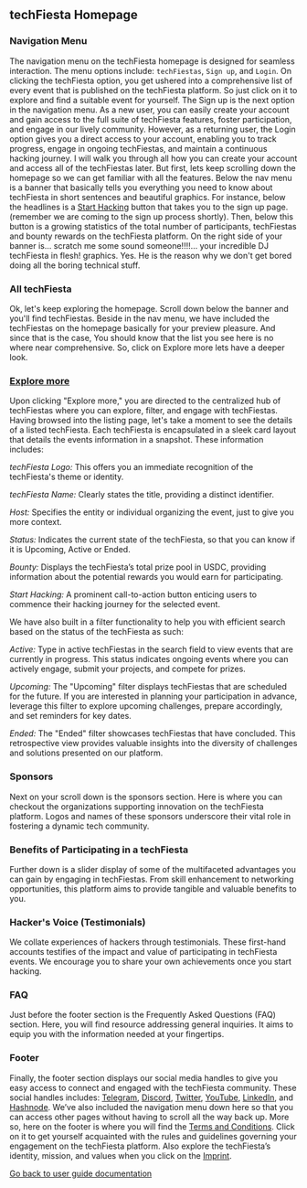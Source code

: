 ## techFiesta Homepage

### Navigation Menu
  
The navigation menu on the techFiesta homepage is designed for seamless interaction. The menu options include: `techFiestas`, `Sign up`, and `Login`. On clicking the techFiesta option, you get ushered into a comprehensive list of every event that is published on the techFiesta platform. So just click on it to explore and find a suitable event for yourself. The Sign up is the next option in the navigation menu. As a new user, you can easily create your account and gain access to the full suite of techFiesta features, foster participation, and engage in our lively community. However, as a returning user, the Login option gives you a direct access to your account, enabling you to track progress, engage in ongoing techFiestas, and maintain a continuous hacking journey. I will walk you through all how you can create your account and access all of the techFiestas later. But first, lets keep scrolling down the homepage so we can get familiar with all the features. 
Below the nav menu is a banner that basically tells you everything you need to know about techFiesta in short sentences and beautiful graphics. For instance,  below the headlines is a [Start Hacking](https://techfiesta.dev/user-signup) button that takes you to the sign up page. (remember we are coming to the sign up process shortly). Then, below this button is a growing statistics of the total number of participants, techFiestas and bounty rewards on the techFiesta platform. On the right side of your banner is… scratch me some sound someone!!!!… your incredible DJ techFiesta in flesh! graphics. Yes. He is the reason why we don't get bored doing all the boring technical stuff. 

### All techFiesta

Ok, let's keep exploring the homepage. Scroll down below the banner and you'll find techFiestas. Beside in the nav menu, we have included the techFiestas on the homepage basically for your preview pleasure. And since that is the case, You should know that the list you see here is no where near comprehensive. So, click on Explore more lets have a deeper look. 

### [Explore more](https://techfiesta.dev/techfiestas)

Upon clicking "Explore more," you are directed to the centralized hub of techFiestas where you can explore, filter, and engage with techFiestas. Having browsed into the listing page, let's take a moment to see the details of a listed techFiesta. Each techFiesta is encapsulated in a sleek card layout that details the events information in a snapshot. These information includes:

*techFiesta Logo:* This offers you an immediate recognition of the techFiesta's theme or identity.

*techFiesta Name:* Clearly states the title, providing a distinct identifier.

*Host:* Specifies the entity or individual organizing the event, just to give you more context.

*Status:* Indicates the current state of the techFiesta, so that you can know if it is Upcoming, Active or Ended.

*Bounty:* Displays the techFiesta’s total prize pool in USDC, providing information about the potential rewards you would earn for participating.

*Start Hacking:* A prominent call-to-action button enticing users to commence their hacking journey for the selected event.

We have also built in a filter functionality to help you with efficient search based on the status of the techFiesta as such: 

*Active:* Type in active techFiestas in the search field to view events that are currently in progress. This status indicates ongoing events where you can actively engage, submit your projects, and compete for prizes.

*Upcoming:* The "Upcoming" filter displays techFiestas that are scheduled for the future. If you are interested in planning your participation in advance, leverage this filter to explore upcoming challenges, prepare accordingly, and set reminders for key dates.

*Ended:* The "Ended" filter showcases techFiestas that have concluded. This retrospective view provides valuable insights into the diversity of challenges and solutions presented on our platform.

### Sponsors

Next on your scroll down is the sponsors section. Here is where you can checkout the organizations supporting innovation on the techFiesta platform. Logos and names of these sponsors underscore their vital role in fostering a dynamic tech community.

### Benefits of Participating in a techFiesta

Further down is a slider display of some of the multifaceted advantages you can gain by engaging in techFiestas. From skill enhancement to networking opportunities, this platform aims to provide tangible and valuable benefits to you.

### Hacker's Voice (Testimonials)

We collate experiences of hackers through testimonials. These first-hand accounts testifies of the impact and value of participating in techFiesta events. We encourage you to share your own achievements once you start hacking.

### FAQ

Just before the footer section is the Frequently Asked Questions (FAQ) section. Here, you will find resource addressing general inquiries. It aims to equip you with the information needed at your fingertips.

### Footer

Finally, the footer section displays our social media handles to give you easy access to connect and engaged with the techFiesta community. These social handles includes: [Telegram](https://t.me/+R2dFGg-iB5NlYzg0), [Discord](https://discord.gg/xn8XbxXem9), [Twitter](https://twitter.com/techFiesta_hack), [YouTube](https://youtube.com/@techFiesta_hack), [LinkedIn](https://www.linkedin.com/company/techfiesta/), and [Hashnode](https://techfiestablog.hashnode.dev/).
We’ve also included the navigation menu down here so that you can access other pages without having to scroll all the way back up. More so, here on the footer is where you will find the [Terms and Conditions](https://techfiesta.dev/terms-and-conditions). Click on it to get yourself acquainted with the rules and guidelines governing your engagement on the techFiesta platform. Also explore the techFiesta’s identity, mission, and values when you click on the [Imprint](https://techfiesta.dev/imprint).

[Go back to user guide documentation](techFiesta.Md)